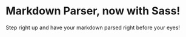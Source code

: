 # Markdown Parser, now with Sass!
Step right up and have your markdown parsed right before your eyes!
